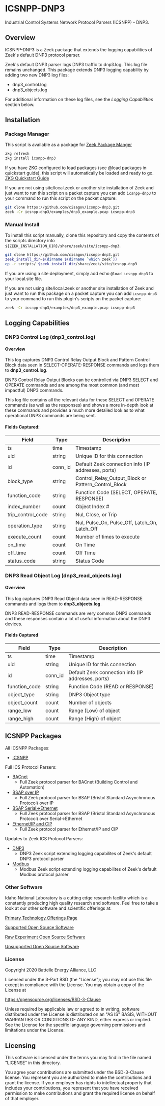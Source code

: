 # ICSNPP-DNP3

Industrial Control Systems Network Protocol Parsers (ICSNPP) - DNP3.

## Overview

ICSNPP-DNP3 is a Zeek package that extends the logging capabilities of Zeek's default DNP3 protocol parser.

Zeek's default DNP3 parser logs DNP3 traffic to dnp3.log. This log file remains unchanged. This package extends DNP3 logging capability by adding two new DNP3 log files:
* dnp3_control.log
* dnp3_objects.log

For additional information on these log files, see the *Logging Capabilities* section below.

## Installation 

### Package Manager

This script is available as a package for [Zeek Package Manger](https://docs.zeek.org/projects/package-manager/en/stable/index.html)

```bash
zkg refresh
zkg install icsnpp-dnp3
```

If you have ZKG configured to load packages (see @load packages in quickstart guide), this script will automatically be loaded and ready to go.
[ZKG Quickstart Guide](https://docs.zeek.org/projects/package-manager/en/stable/quickstart.html)

If you are not using site/local.zeek or another site installation of Zeek and just want to run this script on a packet capture you can add `icsnpp-dnp3` to your command to run this script on the packet capture:

```bash
git clone https://github.com/cisagov/icsnpp-dnp3.git
zeek -Cr icsnpp-dnp3/examples/dnp3_example.pcap icsnpp-dnp3
```

### Manual Install

To install this script manually, clone this repository and copy the contents of the scripts directory into `${ZEEK_INSTALLATION_DIR}/share/zeek/site/icsnpp-dnp3`.

```bash
git clone https://github.com/cisagov/icsnpp-dnp3.git
zeek_install_dir=$(dirname $(dirname `which zeek`))
cp -r scripts/ $zeek_install_dir/share/zeek/site/icsnpp-dnp3
```

If you are using a site deployment, simply add echo `@load icsnpp-dnp3` to your local.site file.

If you are not using site/local.zeek or another site installation of Zeek and just want to run this package on a packet capture you can add `icsnpp-dnp3` to your command to run this plugin's scripts on the packet capture:

```bash
zeek -Cr icsnpp-dnp3/examples/dnp3_example.pcap icsnpp-dnp3
```
## Logging Capabilities

### DNP3 Control Log (dnp3_control.log)

#### Overview

This log captures DNP3 Control Relay Output Block and Pattern Control Block data seen in SELECT-OPERATE-RESPONSE commands and logs them to **dnp3_control.log**.

DNP3 Control Relay Output Blocks can be controlled via DNP3 SELECT and OPERATE commands and are among the most common (and most impactful) DNP3 commands.

This log file contains all the relevant data for these SELECT and OPERATE commands (as well as the responses) and shows a more in-depth look at these commands and provides a much more detailed look as to what operational DNP3 commands are being sent.

#### Fields Captured:

| Field                 | Type      | Description                                               |
| --------------------- |-----------|-----------------------------------------------------------|
| ts                    | time      | Timestamp                                                 |
| uid                   | string    | Unique ID for this connection                             |
| id                    | conn_id   | Default Zeek connection info (IP addresses, ports)        |
| block_type            | string    | Control_Relay_Output_Block or Pattern_Control_Block       |
| function_code         | string    | Function Code (SELECT, OPERATE, RESPONSE)                 |
| index_number          | count     | Object Index #                                            |
| trip_control_code     | string    | Nul, Close, or Trip                                       |
| operation_type        | string    | Nul, Pulse_On, Pulse_Off, Latch_On, Latch_Off             |
| execute_count         | count     | Number of times to execute                                |
| on_time               | count     | On Time                                                   |
| off_time              | count     | Off Time                                                  |
| status_code           | string    | Status Code                                               |

### DNP3 Read Object Log (dnp3_read_objects.log)

#### Overview

This log captures DNP3 Read Object data seen in READ-RESPONSE commands and logs them to **dnp3_objects.log**.

DNP3 READ-RESPONSE commands are very common DNP3 commands and these responses contain a lot of useful information about the DNP3 devices.

#### Fields Captured

| Field                 | Type      | Description                                           |
| --------------------- |-----------|-------------------------------------------------------|
| ts                    | time      | Timestamp                                             |
| uid                   | string    | Unique ID for this connection                         |
| id                    | conn_id   | Default Zeek connection info (IP addresses, ports)    |
| function_code         | string    | Function Code (READ or RESPONSE)                      |
| object_type           | string    | DNP3 Object type                                      |
| object_count          | count     | Number of objects                                     |
| range_low             | count     | Range (Low) of object                                 |
| range_high            | count     | Range (High) of object                                |

## ICSNPP Packages

All ICSNPP Packages:
* [ICSNPP](https://github.com/cisagov/icsnpp)

Full ICS Protocol Parsers:
* [BACnet](https://github.com/cisagov/icsnpp-bacnet)
    * Full Zeek protocol parser for BACnet (Building Control and Automation)
* [BSAP over IP](https://github.com/cisagov/icsnpp-bsap-ip)
    * Full Zeek protocol parser for BSAP (Bristol Standard Asynchronous Protocol) over IP
* [BSAP Serial->Ethernet](https://github.com/cisagov/icsnpp-bsap-serial)
    * Full Zeek protocol parser for BSAP (Bristol Standard Asynchronous Protocol) over Serial->Ethernet
* [Ethernet/IP and CIP](https://github.com/cisagov/icsnpp-enip)
    * Full Zeek protocol parser for Ethernet/IP and CIP

Updates to Zeek ICS Protocol Parsers:
* [DNP3](https://github.com/cisagov/icsnpp-dnp3)
    * DNP3 Zeek script extending logging capabilites of Zeek's default DNP3 protocol parser
* [Modbus](https://github.com/cisagov/icsnpp-modbus)
    * Modbus Zeek script extending logging capabilites of Zeek's default Modbus protocol parser

### Other Software
Idaho National Laboratory is a cutting edge research facility which is a constantly producing high quality research and software. Feel free to take a look at our other software and scientific offerings at:

[Primary Technology Offerings Page](https://www.inl.gov/inl-initiatives/technology-deployment)

[Supported Open Source Software](https://github.com/idaholab)

[Raw Experiment Open Source Software](https://github.com/IdahoLabResearch)

[Unsupported Open Source Software](https://github.com/IdahoLabCuttingBoard)

### License

Copyright 2020 Battelle Energy Alliance, LLC

Licensed under the 3-Part BSD (the "License");
you may not use this file except in compliance with the License.
You may obtain a copy of the License at

  https://opensource.org/licenses/BSD-3-Clause

Unless required by applicable law or agreed to in writing, software
distributed under the License is distributed on an "AS IS" BASIS,
WITHOUT WARRANTIES OR CONDITIONS OF ANY KIND, either express or implied.
See the License for the specific language governing permissions and
limitations under the License.




Licensing
-----
This software is licensed under the terms you may find in the file named "LICENSE" in this directory.

You agree your contributions are submitted under the BSD-3-Clause license. You represent you are authorized to make the contributions and grant the license. If your employer has rights to intellectual property that includes your contributions, you represent that you have received permission to make contributions and grant the required license on behalf of that employer.
